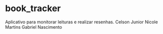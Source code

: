 # book_tracker

Aplicativo para monitorar leituras e realizar resenhas.
Celson Junior
Nicole Martins
Gabriel Nascimento


